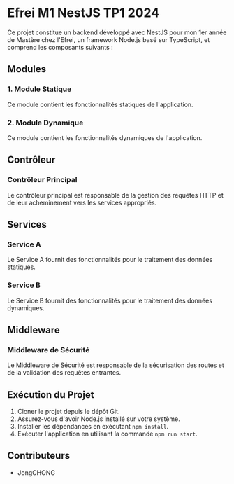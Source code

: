 # Efrei M1 NestJS TP1 2024

Ce projet constitue un backend développé avec NestJS pour mon 1er année de Mastère chez l'Efrei, un framework Node.js basé sur TypeScript, et comprend les composants suivants :

## Modules

### 1. Module Statique
Ce module contient les fonctionnalités statiques de l'application.

### 2. Module Dynamique
Ce module contient les fonctionnalités dynamiques de l'application.

## Contrôleur

### Contrôleur Principal
Le contrôleur principal est responsable de la gestion des requêtes HTTP et de leur acheminement vers les services appropriés.

## Services

### Service A
Le Service A fournit des fonctionnalités pour le traitement des données statiques.

### Service B
Le Service B fournit des fonctionnalités pour le traitement des données dynamiques.

## Middleware

### Middleware de Sécurité
Le Middleware de Sécurité est responsable de la sécurisation des routes et de la validation des requêtes entrantes.

## Exécution du Projet

1. Cloner le projet depuis le dépôt Git.
2. Assurez-vous d'avoir Node.js installé sur votre système.
3. Installer les dépendances en exécutant `npm install`.
4. Exécuter l'application en utilisant la commande `npm run start`.

## Contributeurs

- JongCHONG
